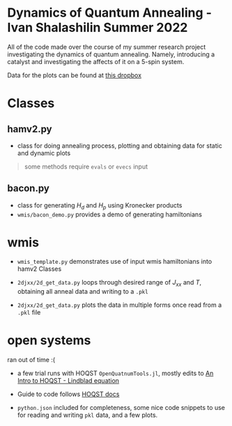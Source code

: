 # Dynamics of Quantum Annealing - Ivan Shalashilin Summer 2022

All of the code made over the course of my summer research project investigating the dynamics of quantum annealing. Namely, introducing a catalyst and investigating the affects of it on a 5-spin system.

Data for the plots can be found at [this dropbox]()


# Classes

## hamv2.py

- class for doing annealing process, plotting and obtaining data for static and dynamic plots

> some methods require `evals` or `evecs` input

## bacon.py

- class for generating $H_d$ and $H_p$ using Kronecker products
- `wmis/bacon_demo.py` provides a demo of generating hamiltonians


# wmis

- `wmis_template.py` demonstrates use of input wmis hamiltonians into hamv2 Classes
- `2djxx/2d_get_data.py` loops through desired range of $J_{xx}$ and $T$, obtaining all anneal data and writing to a `.pkl`

- `2djxx/2d_get_data.py` plots the data in multiple forms once read from a `.pkl` file


# open systems

ran out of time :(

- a few trial runs with HOQST `OpenQuatnumTools.jl`, mostly edits to [An Intro to HOQST - Lindblad equation](https://uscqserver.github.io/HOQSTTutorials.jl/html/introduction/02-lindblad_equation.html)
- Guide to code follows [HOQST docs](https://docs.juliahub.com/OpenQuantumTools/iRrSZ/0.6.2/index.html)

- `python.json` included for completeness, some nice code snippets to use for reading and writing `pkl` data, and a few plots.

